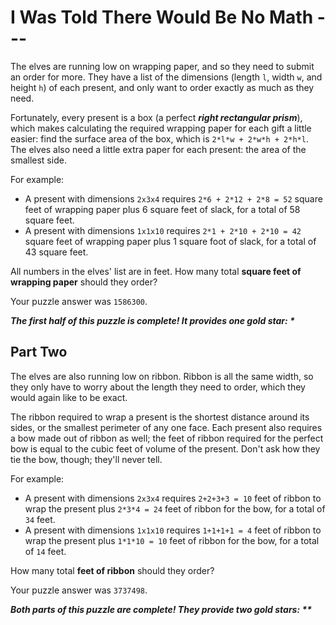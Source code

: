 # I Was Told There Would Be No Math ---
The elves are running low on wrapping paper, and so they need to submit an order for more.
They have a list of the dimensions (length `l`, width `w`, and height `h`) of each present,
and only want to order exactly as much as they need.

Fortunately, every present is a box (a perfect _**right rectangular prism**_), which makes calculating the required
wrapping paper for each gift a little easier: find the surface area of the box, which is `2*l*w + 2*w*h + 2*h*l`.
The elves also need a little extra paper for each present: the area of the smallest side.

For example:
- A present with dimensions `2x3x4` requires `2*6 + 2*12 + 2*8 = 52` square feet of wrapping paper plus 6 square feet of slack, for a total of 58 square feet.
- A present with dimensions `1x1x10` requires `2*1 + 2*10 + 2*10 = 42` square feet of wrapping paper plus 1 square foot of slack, for a total of 43 square feet.

All numbers in the elves' list are in feet. How many total **square feet of wrapping paper** should they order?

Your puzzle answer was `1586300`.

*__The first half of this puzzle is complete! It provides one gold star: *__*

## Part Two
The elves are also running low on ribbon. Ribbon is all the same width, so they only have to worry about the length they
need to order, which they would again like to be exact.

The ribbon required to wrap a present is the shortest distance around its sides, or the smallest perimeter of any one
face. Each present also requires a bow made out of ribbon as well; the feet of ribbon required for the perfect bow is
equal to the cubic feet of volume of the present. Don't ask how they tie the bow, though; they'll never tell.

For example:
- A present with dimensions `2x3x4` requires `2+2+3+3 = 10` feet of ribbon to wrap the present plus `2*3*4 = 24` feet of ribbon for the bow, for a total of `34` feet.
- A present with dimensions `1x1x10` requires `1+1+1+1 = 4` feet of ribbon to wrap the present plus `1*1*10 = 10` feet of ribbon for the bow, for a total of `14` feet.

How many total **feet of ribbon** should they order?

Your puzzle answer was `3737498`.

*__Both parts of this puzzle are complete! They provide two gold stars: **__*
